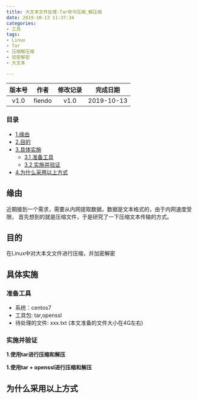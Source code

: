 ```yaml
---
title: 大文本文件处理-Tar命令压缩_解压缩
date: 2019-10-13 11:37:34
categories:
- 工具
tags:
- Linux
- Tar
- 压缩解压缩
- 加密解密
- 大文本

---
```


|版本号  | 作者  | 修改记录  | 完成日期
| :----------:| :-----------:| :----------:| :---------------:|
|v1.0   |fiendo      |v1.0       |2019-10-13

### 目录
* [1.缘由](#缘由)
* [2.目的](#目的)
* [3.具体实施](#目的)
    * [3.1 准备工具](#准备工具)
    * [3.2 实施并验证](#实施并验证)
* [4.为什么采用以上方式](#为什么采用以上方式)

## <h2>缘由</h2>

近期接到一个需求，需要从内网提取数据，数据是文本格式的，由于内网速度受限，
首先想到的就是压缩文件，于是研究了一下压缩文本传输的方式。

## <h2>目的</h2>

在Linux中对大本文文件进行压缩，并加密解密

## <h2>具体实施</h2>

**<h3>准备工具</h3>**

* 系统：centos7
* 工具包: tar,openssl
* 待处理的文件: xxx.txt (本文准备的文件大小在4G左右)

**<h3>实施并验证</h3>**

**1.使用tar进行压缩和解压**

**1.使用tar + openssl进行压缩和解压**


## <h2>为什么采用以上方式</h2>


